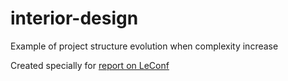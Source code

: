 # interior-design
Example of project structure evolution when complexity increase 

Created specially for [report on LeConf](https://youtu.be/zAjWK_pizfk) 
